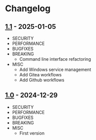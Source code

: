 # Changelog

## [1.1](https://github.com/fplassier/retroarch-asset-server/releases/tag/v1.1) - 2025-01-05

* SECURITY
* PERFORMANCE
* BUGFIXES
* BREAKING
  * Command line interface refactoring
* MISC
  * Add Windows service management
  * Add Gitea workflows
  * Add Github workflows

## [1.0](https://github.com/fplassier/retroarch-asset-server/releases/tag/v1.0) - 2024-12-29

* SECURITY
* PERFORMANCE
* BUGFIXES
* BREAKING
* MISC
  * First version

